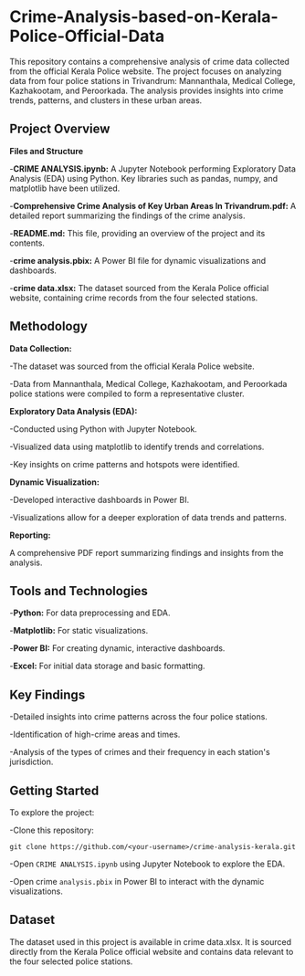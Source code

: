 # Crime-Analysis-based-on-Kerala-Police-Official-Data
This repository contains a comprehensive analysis of crime data collected from the official Kerala Police website. The project focuses on analyzing data from four police stations in Trivandrum: Mannanthala, Medical College, Kazhakootam, and Peroorkada. The analysis provides insights into crime trends, patterns, and clusters in these urban areas.

## Project Overview

**Files and Structure**

-**CRIME ANALYSIS.ipynb:** A Jupyter Notebook performing Exploratory Data Analysis (EDA) using Python. Key libraries such as pandas, numpy, and matplotlib have been utilized.

-**Comprehensive Crime Analysis of Key Urban Areas In Trivandrum.pdf:** A detailed report summarizing the findings of the crime analysis.

-**README.md:** This file, providing an overview of the project and its contents.

-**crime analysis.pbix:** A Power BI file for dynamic visualizations and dashboards.

-**crime data.xlsx:** The dataset sourced from the Kerala Police official website, containing crime records from the four selected stations.

## Methodology

**Data Collection:**

-The dataset was sourced from the official Kerala Police website.

-Data from Mannanthala, Medical College, Kazhakootam, and Peroorkada police stations were compiled to form a representative cluster.

**Exploratory Data Analysis (EDA):**

-Conducted using Python with Jupyter Notebook.

-Visualized data using matplotlib to identify trends and correlations.

-Key insights on crime patterns and hotspots were identified.

**Dynamic Visualization:**

-Developed interactive dashboards in Power BI.

-Visualizations allow for a deeper exploration of data trends and patterns.

**Reporting:**

A comprehensive PDF report summarizing findings and insights from the analysis.

## Tools and Technologies

-**Python:** For data preprocessing and EDA.

-**Matplotlib:** For static visualizations.

-**Power BI:** For creating dynamic, interactive dashboards.

-**Excel:** For initial data storage and basic formatting.

## Key Findings

-Detailed insights into crime patterns across the four police stations.

-Identification of high-crime areas and times.

-Analysis of the types of crimes and their frequency in each station's jurisdiction.

## Getting Started

To explore the project:

-Clone this repository:
```
git clone https://github.com/<your-username>/crime-analysis-kerala.git

```

-Open ``` CRIME ANALYSIS.ipynb ``` using Jupyter Notebook to explore the EDA.

-Open crime ```analysis.pbix``` in Power BI to interact with the dynamic visualizations.

## Dataset

The dataset used in this project is available in crime data.xlsx. It is sourced directly from the Kerala Police official website and contains data relevant to the four selected police stations.
